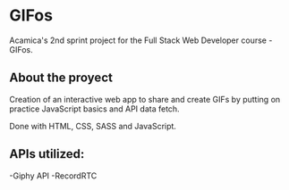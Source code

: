 # GIFos
Acamica's 2nd sprint project for the Full Stack Web Developer course - GIFos.

## About the proyect

Creation of an interactive web app to share and create GIFs by putting on practice JavaScript basics and API data fetch.

Done with HTML, CSS, SASS and JavaScript.

## APIs utilized: 
-Giphy API
-RecordRTC
